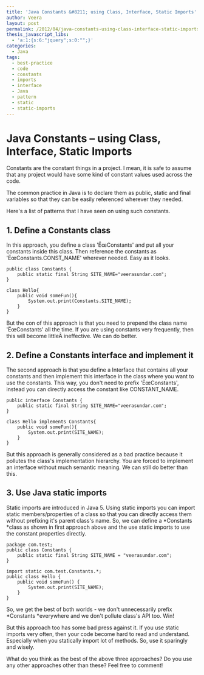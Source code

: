 ```yaml
---
title: 'Java Constants &#8211; using Class, Interface, Static Imports'
author: Veera
layout: post
permalink: /2012/04/java-constants-using-class-interface-static-imports/
thesis_javascript_libs:
  - 'a:1:{s:6:"jquery";s:0:"";}'
categories:
  - Java
tags:
  - best-practice
  - code
  - constants
  - imports
  - interface
  - Java
  - pattern
  - static
  - static-imports
---
```

# Java Constants &#8211; using Class, Interface, Static Imports

Constants are the constant things in a project. I mean, it is safe to assume that any project would have some kind of constant values used across the code.

The common practice in Java is to declare them as public, static and final variables so that they can be easily referenced wherever they needed.

Here's a list of patterns that I have seen on using such constants.

## 1. Define a Constants class

In this approach, you define a class 'ËœConstants' and put all your constants inside this class. Then reference the constants as 'ËœConstants.CONST_NAME' wherever needed. Easy as it looks.

    public class Constants {
    	public static final String SITE_NAME="veerasundar.com";
    }

    class Hello{
    	public void someFun(){
    		System.out.print(Constants.SITE_NAME);
    	}
    }

But the con of this approach is that you need to prepend the class name 'ËœConstants' all the time. If you are using constants very frequently, then this will become littleÂ ineffective. We can do better.

## 2. Define a Constants interface and implement it

The second approach is that you define a Interface that contains all your constants and then implement this interface in the class where you want to use the constants. This way, you don't need to prefix 'ËœConstants', instead you can directly access the constant like CONSTANT_NAME.

    public interface Constants {
    	public static final String SITE_NAME="veerasundar.com";
    }

    class Hello implements Constants{
    	public void someFun(){
    		System.out.print(SITE_NAME);
    	}
    }

But this approach is generally considered as a bad practice because it pollutes the class's implementation hierarchy. You are forced to implement an interface without much semantic meaning. We can still do better than this.

## 3. Use Java static imports

Static imports are introduced in Java 5. Using static imports you can import static members/properties of a class so that you can directly access them without prefixing it's parent class's name. So, we can define a *Constants *class as shown in first approach above and the use static imports to use the constant properties directly.

    package com.test;
    public class Constants {
    	public static final String SITE_NAME = "veerasundar.com";
    }

    import static com.test.Constants.*;
    public class Hello {
    	public void someFun() {
    		System.out.print(SITE_NAME);
    	}
    }

So, we get the best of both worlds - we don't unnecessarily prefix *Constants *everywhere and we don't pollute class's API too. Win!

But this approach too has some bad press against it. If you use static imports very often, then your code become hard to read and understand. Especially when you statically import lot of methods. So, use it sparingly and wisely.

What do you think as the best of the above three approaches? Do you use any other approaches other than these? Feel free to comment!